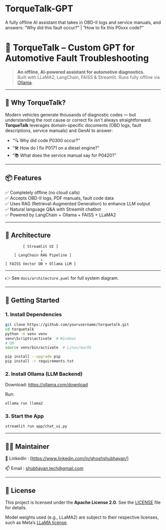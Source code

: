 # TorqueTalk-GPT
A fully offline AI assistant that takes in OBD-II logs and service manuals, and answers: “Why did this fault occur?” | “How to fix this P0xxx code?”


# 🔧 TorqueTalk – Custom GPT for Automotive Fault Troubleshooting

> **An offline, AI-powered assistant for automotive diagnostics.**  
> Built with LLaMA2, LangChain, FAISS & Streamlit. Runs fully offline via [Ollama](https://ollama.com).

---

## 🚗 Why TorqueTalk?

Modern vehicles generate thousands of diagnostic codes — but understanding the root cause or correct fix isn't always straightforward.  
**TorqueTalk** leverages domain-specific documents (OBD logs, fault descriptions, service manuals) and GenAI to answer:

- “🔍 Why did code P0300 occur?”
- “🛠 How do I fix P0171 on a diesel engine?”
- “📚 What does the service manual say for P0420?”

---

## 📦 Features

✅ Completely offline (no cloud calls)  
✅ Accepts OBD-II logs, PDF manuals, fault code data  
✅ Uses RAG (Retrieval-Augmented Generation) to enhance LLM output  
✅ Natural language Q&A with Streamlit chatbot  
✅ Powered by LangChain + Ollama + FAISS + LLaMA2

---

## 🧠 Architecture

            [ Streamlit UI ]
                    ↓
        [ LangChain RAG Pipeline ]
                    ↓
    [ FAISS Vector DB + Ollama LLM ]

---

👉 See `docs/architecture.puml` for full system diagram.

---

## 🚀 Getting Started

### 1. Install Dependencies

```bash
git clone https://github.com/yourusername/torquetalk.git
cd torquetalk
python -m venv venv
venv\Scripts\activate  # Windows
# OR
source venv/bin/activate  # Linux/macOS

pip install --upgrade pip
pip install -r requirements.txt
```
### 2. Install Ollama (LLM Backend)

Download: https://ollama.com/download

Run:

```bash
ollama run llama2
```
### 3. Start the App

```bash
streamlit run app/chat_ui.py
```

---

## 👨‍🔧 Maintainer

🔗 LinkedIn : [https://www.linkedin.com/in/ghoshshubhayan/]

📫 Email : shubhayan.tech@gmail.com

---

## 🪪 License
This project is licensed under the **Apache License 2.0**. See the [LICENSE](./LICENSE) file for details.

Model weights used (e.g., LLaMA2) are subject to their respective licenses, such as Meta’s [LLaMA license](https://ai.meta.com/resources/models-and-libraries/llama-downloads/).
